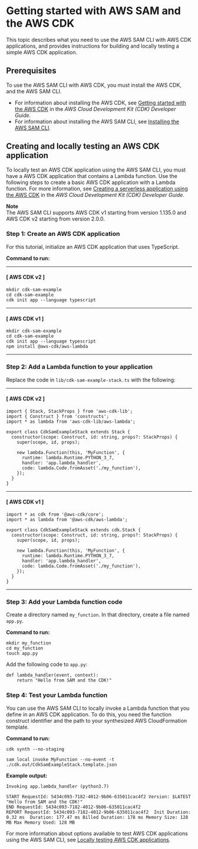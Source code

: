 # Getting started with AWS SAM and the AWS CDK<a name="serverless-cdk-getting-started"></a>

This topic describes what you need to use the AWS SAM CLI with AWS CDK applications, and provides instructions for building and locally testing a simple AWS CDK application\.

## Prerequisites<a name="serverless-cdk-getting-started-prerequisites"></a>

To use the AWS SAM CLI with AWS CDK, you must install the AWS CDK, and the AWS SAM CLI\.
+ For information about installing the AWS CDK, see [Getting started with the AWS CDK](https://docs.aws.amazon.com/cdk/latest/guide/getting_started.html) in the *AWS Cloud Development Kit \(CDK\) Developer Guide*\.
+ For information about installing the AWS SAM CLI, see [Installing the AWS SAM CLI](serverless-sam-cli-install.md)\.

## Creating and locally testing an AWS CDK application<a name="serverless-cdk-tutorial-hello-world"></a>

To locally test an AWS CDK application using the AWS SAM CLI, you must have a AWS CDK application that contains a Lambda function\. Use the following steps to create a basic AWS CDK application with a Lambda function\. For more information, see [Creating a serverless application using the AWS CDK](https://docs.aws.amazon.com/cdk/latest/guide/serverless_example.html) in the *AWS Cloud Development Kit \(CDK\) Developer Guide*\.

**Note**  
The AWS SAM CLI supports AWS CDK v1 starting from version 1\.135\.0 and AWS CDK v2 starting from version 2\.0\.0\.

### Step 1: Create an AWS CDK application<a name="serverless-cdk-tutorial-hello-world-init.title"></a>

For this tutorial, initialize an AWS CDK application that uses TypeScript\.

**Command to run:**

------
#### [ AWS CDK v2 ]

```
mkdir cdk-sam-example
cd cdk-sam-example
cdk init app --language typescript
```

------
#### [ AWS CDK v1 ]

```
mkdir cdk-sam-example
cd cdk-sam-example
cdk init app --language typescript
npm install @aws-cdk/aws-lambda
```

------

### Step 2: Add a Lambda function to your application<a name="serverless-cdk-tutorial-hello-world-lambda.title"></a>

Replace the code in `lib/cdk-sam-example-stack.ts` with the following:

------
#### [ AWS CDK v2 ]

```
import { Stack, StackProps } from 'aws-cdk-lib';
import { Construct } from 'constructs';
import * as lambda from 'aws-cdk-lib/aws-lambda';

export class CdkSamExampleStack extends Stack {
  constructor(scope: Construct, id: string, props?: StackProps) {
    super(scope, id, props);

    new lambda.Function(this, 'MyFunction', {
      runtime: lambda.Runtime.PYTHON_3_7,
      handler: 'app.lambda_handler',
      code: lambda.Code.fromAsset('./my_function'),
    });
  }
}
```

------
#### [ AWS CDK v1 ]

```
import * as cdk from '@aws-cdk/core';
import * as lambda from '@aws-cdk/aws-lambda';

export class CdkSamExampleStack extends cdk.Stack {
  constructor(scope: Construct, id: string, props?: StackProps) {
    super(scope, id, props);

    new lambda.Function(this, 'MyFunction', {
      runtime: lambda.Runtime.PYTHON_3_7,
      handler: 'app.lambda_handler',
      code: lambda.Code.fromAsset('./my_function'),
    });
  }
}
```

------

### Step 3: Add your Lambda function code<a name="serverless-cdk-tutorial-hello-world-lambda-code.title"></a>

Create a directory named `my_function`\. In that directory, create a file named `app.py`\.

**Command to run:**

```
mkdir my_function
cd my_function
touch app.py
```

Add the following code to `app.py`:

```
def lambda_handler(event, context):
    return "Hello from SAM and the CDK!"
```

### Step 4: Test your Lambda function<a name="serverless-cdk-tutorial-hello-init.title"></a>

You can use the AWS SAM CLI to locally invoke a Lambda function that you define in an AWS CDK application\. To do this, you need the function construct identifier and the path to your synthesized AWS CloudFormation template\.

**Command to run:**

```
cdk synth --no-staging
```

```
sam local invoke MyFunction --no-event -t ./cdk.out/CdkSamExampleStack.template.json
```

**Example output:**

```
Invoking app.lambda_handler (python3.7)
     
START RequestId: 5434c093-7182-4012-9b06-635011cac4f2 Version: $LATEST
"Hello from SAM and the CDK!"
END RequestId: 5434c093-7182-4012-9b06-635011cac4f2
REPORT RequestId: 5434c093-7182-4012-9b06-635011cac4f2	Init Duration: 0.32 ms	Duration: 177.47 ms	Billed Duration: 178 ms	Memory Size: 128 MB	Max Memory Used: 128 MB
```

For more information about options available to test AWS CDK applications using the AWS SAM CLI, see [Locally testing AWS CDK applications](serverless-cdk-testing.md)\.